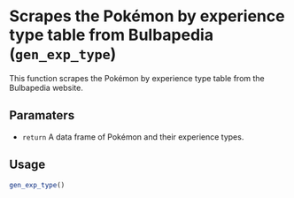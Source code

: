 # Scrapes the Pokémon by experience type table from Bulbapedia (`gen_exp_type`)

This function scrapes the Pokémon by experience type table from the Bulbapedia website.

## Paramaters

 - `return` A data frame of Pokémon and their experience types.

## Usage
```r
gen_exp_type()
```